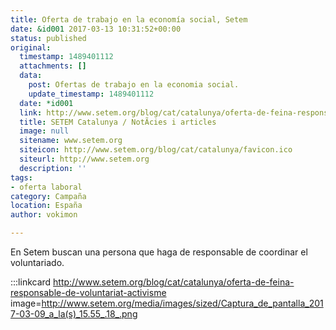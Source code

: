 ```yaml
---
title: Oferta de trabajo en la economía social, Setem
date: &id001 2017-03-13 10:31:52+00:00
status: published
original:
  timestamp: 1489401112
  attachments: []
  data:
    post: Ofertas de trabajo en la economia social.
    update_timestamp: 1489401112
  date: *id001
  link: http://www.setem.org/blog/cat/catalunya/oferta-de-feina-responsable-de-voluntariat-activisme
  title: SETEM Catalunya / NotÃ­cies i articles
  image: null
  sitename: www.setem.org
  siteicon: http://www.setem.org/blog/cat/catalunya/favicon.ico
  siteurl: http://www.setem.org
  description: ''
tags:
- oferta laboral
category: Campaña
location: España
author: vokimon

---
```


En Setem buscan una persona que haga de responsable de coordinar el voluntariado.

:::linkcard http://www.setem.org/blog/cat/catalunya/oferta-de-feina-responsable-de-voluntariat-activisme image=http://www.setem.org/media/images/sized/Captura_de_pantalla_2017-03-09_a_la(s)_15.55_.18_.png


